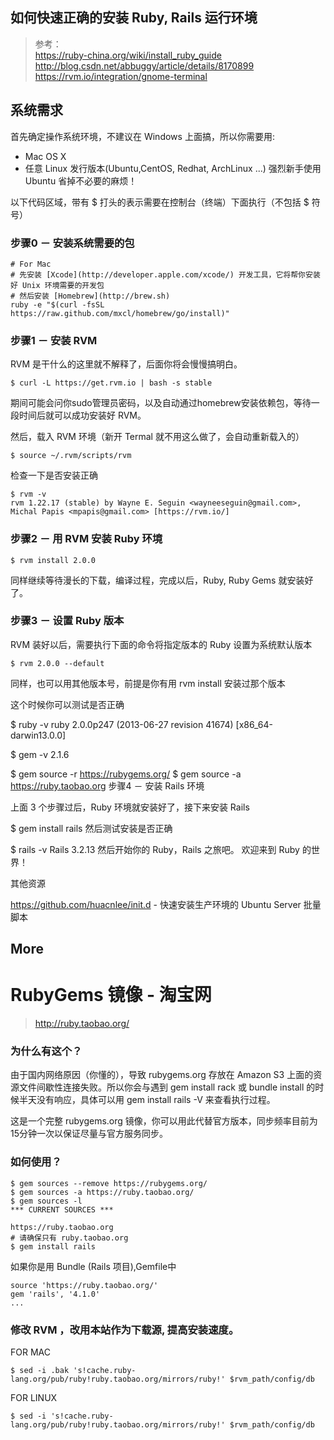 如何快速正确的安装 Ruby, Rails 运行环境
---
> 参考：  
> https://ruby-china.org/wiki/install_ruby_guide  
> http://blog.csdn.net/abbuggy/article/details/8170899  
> https://rvm.io/integration/gnome-terminal  

系统需求
---

首先确定操作系统环境，不建议在 Windows 上面搞，所以你需要用:

* Mac OS X
* 任意 Linux 发行版本(Ubuntu,CentOS, Redhat, ArchLinux ...)
  强烈新手使用 Ubuntu 省掉不必要的麻烦！

以下代码区域，带有 $ 打头的表示需要在控制台（终端）下面执行（不包括 $ 符号）

### 步骤0 － 安装系统需要的包

```shell
# For Mac 
# 先安装 [Xcode](http://developer.apple.com/xcode/) 开发工具，它将帮你安装好 Unix 环境需要的开发包
# 然后安装 [Homebrew](http://brew.sh)
ruby -e "$(curl -fsSL https://raw.github.com/mxcl/homebrew/go/install)"
```

### 步骤1 － 安装 RVM

RVM 是干什么的这里就不解释了，后面你将会慢慢搞明白。

```shell
$ curl -L https://get.rvm.io | bash -s stable
```

期间可能会问你sudo管理员密码，以及自动通过homebrew安装依赖包，等待一段时间后就可以成功安装好 RVM。

然后，载入 RVM 环境（新开 Termal 就不用这么做了，会自动重新载入的）

```shell
$ source ~/.rvm/scripts/rvm
```

检查一下是否安装正确

```shell
$ rvm -v
rvm 1.22.17 (stable) by Wayne E. Seguin <wayneeseguin@gmail.com>, Michal Papis <mpapis@gmail.com> [https://rvm.io/]
```

### 步骤2 － 用 RVM 安装 Ruby 环境

```shell
$ rvm install 2.0.0
```

同样继续等待漫长的下载，编译过程，完成以后，Ruby, Ruby Gems 就安装好了。

### 步骤3 － 设置 Ruby 版本

RVM 装好以后，需要执行下面的命令将指定版本的 Ruby 设置为系统默认版本

```shell
$ rvm 2.0.0 --default
```

同样，也可以用其他版本号，前提是你有用 rvm install 安装过那个版本

这个时候你可以测试是否正确

$ ruby -v
ruby 2.0.0p247 (2013-06-27 revision 41674) [x86_64-darwin13.0.0]

$ gem -v
2.1.6

$ gem source -r https://rubygems.org/
$ gem source -a https://ruby.taobao.org
步骤4 － 安装 Rails 环境

上面 3 个步骤过后，Ruby 环境就安装好了，接下来安装 Rails

$ gem install rails
然后测试安装是否正确

$ rails -v
Rails 3.2.13
然后开始你的 Ruby，Rails 之旅吧。
欢迎来到 Ruby 的世界！

其他资源

https://github.com/huacnlee/init.d - 快速安装生产环境的 Ubuntu Server 批量脚本


More
---

RubyGems 镜像 - 淘宝网
===
> http://ruby.taobao.org/

### 为什么有这个？

由于国内网络原因（你懂的），导致 rubygems.org 存放在 Amazon S3 上面的资源文件间歇性连接失败。所以你会与遇到 gem install rack 或 bundle install 的时候半天没有响应，具体可以用 gem install rails -V 来查看执行过程。

这是一个完整 rubygems.org 镜像，你可以用此代替官方版本，同步频率目前为15分钟一次以保证尽量与官方服务同步。

### 如何使用？

    $ gem sources --remove https://rubygems.org/
    $ gem sources -a https://ruby.taobao.org/
    $ gem sources -l
    *** CURRENT SOURCES ***

    https://ruby.taobao.org
    # 请确保只有 ruby.taobao.org
    $ gem install rails

如果你是用 Bundle (Rails 项目),Gemfile中

    source 'https://ruby.taobao.org/'
    gem 'rails', '4.1.0'
    ...

### 修改 RVM ，改用本站作为下载源, 提高安装速度。

FOR MAC

    $ sed -i .bak 's!cache.ruby-lang.org/pub/ruby!ruby.taobao.org/mirrors/ruby!' $rvm_path/config/db

FOR LINUX
    
    $ sed -i 's!cache.ruby-lang.org/pub/ruby!ruby.taobao.org/mirrors/ruby!' $rvm_path/config/db